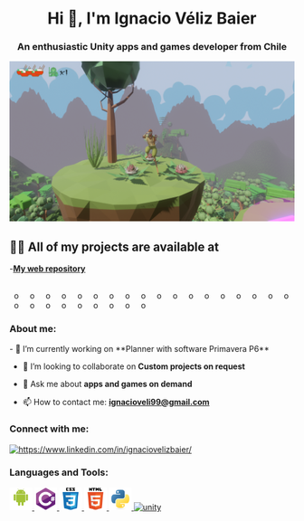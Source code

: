 <h1 align="center">Hi 👋, I'm Ignacio Véliz Baier</h1>
<h3 align="center">An enthusiastic Unity apps and games developer from Chile</h3>

![portafolio-presentacion](https://github.com/IgnacioVelizBaier/Portafolio/blob/main/qzeDLn.png)

<h2 align="left">👨‍💻 All of my projects are available at </h2> 

-[**My web repository**](https://IgnacioVelizBaier.github.io/Portafolio/)

 <br>
&nbsp; o &#160;
&nbsp; o &#160;
&nbsp; o &#160;
&nbsp; o &#160;
&nbsp; o &#160;
&nbsp; o &#160;
&nbsp; o &#160;
&nbsp; o &#160;
&nbsp; o &#160;
&nbsp; o &#160;
&nbsp; o &#160;
&nbsp; o &#160;
&nbsp; o &#160;
&nbsp; o &#160;
&nbsp; o &#160;
&nbsp; o &#160;
&nbsp; o &#160;
&nbsp; o &#160;
&nbsp; o &#160;
&nbsp; o &#160;
&nbsp; o &#160;
&nbsp; o &#160;
&nbsp; o &#160;
&nbsp; o &#160;
&nbsp; o &#160;
&nbsp; o &#160;
&nbsp; o &#160;
 <br>

<h3 align="left">About me: </h3>
- 🔭 I’m currently working on **Planner with software Primavera P6**

- 👯 I’m looking to collaborate on **Custom projects on request**

- 💬 Ask me about **apps and games on demand**

- 📫 How to contact me: **ignacioveli99@gmail.com**

<h3 align="left">Connect with me:</h3>
<p align="left">
<a href="https://www.linkedin.com/in/ignaciovelizbaier/" target="blank"><img align="center" src="https://raw.githubusercontent.com/rahuldkjain/github-profile-readme-generator/master/src/images/icons/Social/linked-in-alt.svg" alt="https://www.linkedin.com/in/ignaciovelizbaier/" height="30" width="40" /></a>
</p>

<h3 align="left">Languages and Tools:</h3>
<p align="left"> <a href="https://developer.android.com" target="_blank" rel="noreferrer"> <img src="https://raw.githubusercontent.com/devicons/devicon/master/icons/android/android-original-wordmark.svg" alt="android" width="40" height="40"/> </a> <a href="https://www.w3schools.com/cs/" target="_blank" rel="noreferrer"> <img src="https://raw.githubusercontent.com/devicons/devicon/master/icons/csharp/csharp-original.svg" alt="csharp" width="40" height="40"/> </a> <a href="https://www.w3schools.com/css/" target="_blank" rel="noreferrer"> <img src="https://raw.githubusercontent.com/devicons/devicon/master/icons/css3/css3-original-wordmark.svg" alt="css3" width="40" height="40"/> </a> <a href="https://www.w3.org/html/" target="_blank" rel="noreferrer"> <img src="https://raw.githubusercontent.com/devicons/devicon/master/icons/html5/html5-original-wordmark.svg" alt="html5" width="40" height="40"/> </a> <a href="https://www.python.org" target="_blank" rel="noreferrer"> <img src="https://raw.githubusercontent.com/devicons/devicon/master/icons/python/python-original.svg" alt="python" width="40" height="40"/> </a> <a href="https://unity.com/" target="_blank" rel="noreferrer"> <img src="https://www.vectorlogo.zone/logos/unity3d/unity3d-icon.svg" alt="unity" width="40" height="40"/> </a> </p>
